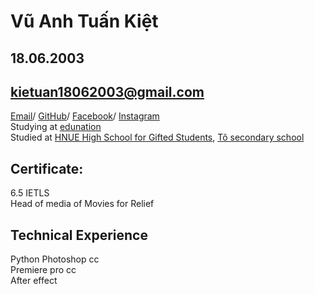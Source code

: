 # **Vũ Anh Tuấn Kiệt**
## 18.06.2003
## kietuan18062003@gmail.com
[Email](mailto:kietuan18062003.com)/ [GitHub](https://github.com/VienThanh12)/ [Facebook](https://www.facebook.com/kietdeptrainhat/)/ [Instagram](https://www.instagram.com/_kiet.vu_/) <br>
Studying at [edunation](https://app.claned.com/#/feed) <br>
Studied at [HNUE High School for Gifted Students](https://www.facebook.com/HNUEHighSchool), [Tô  secondary school](https://www.facebook.com/THCSTohoang/) <br>
## Certificate: <br>
6.5 IETLS <br>
Head of media of Movies for Relief
## Technical Experience
Python
Photoshop cc <br>
Premiere pro cc <br>
After effect 
